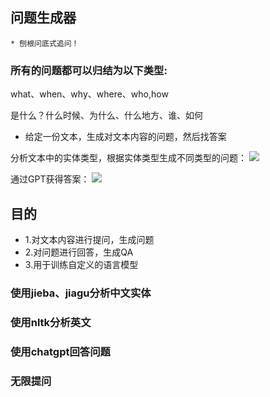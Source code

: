 ## 问题生成器
    * 刨根问底式追问！
### 所有的问题都可以归结为以下类型:
what、when、why、where、who,how

是什么？什么时候、为什么、什么地方、谁、如何

* 给定一份文本，生成对文本内容的问题，然后找答案

分析文本中的实体类型，根据实体类型生成不同类型的问题：
<image src="./images/getQuestions.png">

通过GPT获得答案：
<image src="./images/getAnswer.png">
## 目的

* 1.对文本内容进行提问，生成问题
* 2.对问题进行回答，生成QA
* 3.用于训练自定义的语言模型

### 使用jieba、jiagu分析中文实体

### 使用nltk分析英文

### 使用chatgpt回答问题

### 无限提问


